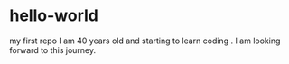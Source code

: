 # hello-world
my first repo
I am 40 years old and starting to learn coding . I am looking forward to this journey.
